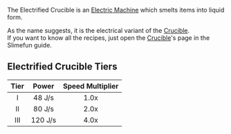 The Electrified Crucible is an [Electric Machine](https://github.com/Slimefun/Slimefun4/wiki/Electric-Machines) which smelts items into liquid form.

As the name suggests, it is the electrical variant of the [Crucible](https://github.com/Slimefun/Slimefun4/wiki/Crucible).  
If you want to know all the recipes, just open the [Crucible](https://github.com/Slimefun/Slimefun4/wiki/Crucible)'s page in the Slimefun guide.

## Electrified Crucible Tiers

| Tier | Power  | Speed Multiplier |
| :--: | :----: | :--------------: |
| I    | 48 J/s | 1.0x             |
| II   | 80 J/s | 2.0x             |
| III  | 120 J/s | 4.0x            |

